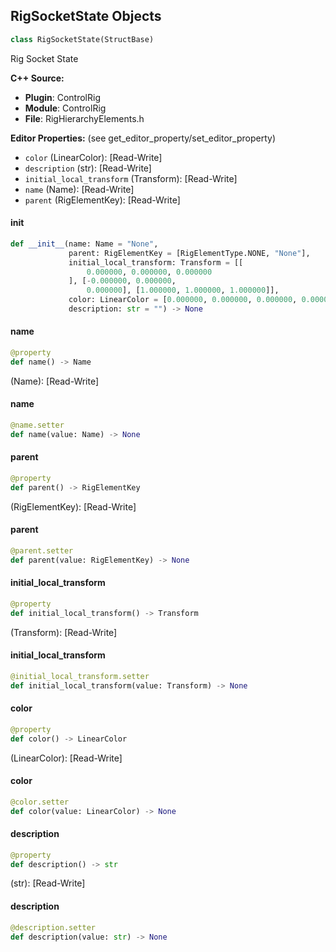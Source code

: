 ## RigSocketState Objects

```python
class RigSocketState(StructBase)
```

Rig Socket State

**C++ Source:**

- **Plugin**: ControlRig
- **Module**: ControlRig
- **File**: RigHierarchyElements.h

**Editor Properties:** (see get_editor_property/set_editor_property)

- ``color`` (LinearColor):  [Read-Write]
- ``description`` (str):  [Read-Write]
- ``initial_local_transform`` (Transform):  [Read-Write]
- ``name`` (Name):  [Read-Write]
- ``parent`` (RigElementKey):  [Read-Write]

<a id="unreal.RigSocketState.__init__"></a>

#### __init__

```python
def __init__(name: Name = "None",
             parent: RigElementKey = [RigElementType.NONE, "None"],
             initial_local_transform: Transform = [[
                 0.000000, 0.000000, 0.000000
             ], [-0.000000, 0.000000,
                 0.000000], [1.000000, 1.000000, 1.000000]],
             color: LinearColor = [0.000000, 0.000000, 0.000000, 0.000000],
             description: str = "") -> None
```

<a id="unreal.RigSocketState.name"></a>

#### name

```python
@property
def name() -> Name
```

(Name):  [Read-Write]

<a id="unreal.RigSocketState.name"></a>

#### name

```python
@name.setter
def name(value: Name) -> None
```

<a id="unreal.RigSocketState.parent"></a>

#### parent

```python
@property
def parent() -> RigElementKey
```

(RigElementKey):  [Read-Write]

<a id="unreal.RigSocketState.parent"></a>

#### parent

```python
@parent.setter
def parent(value: RigElementKey) -> None
```

<a id="unreal.RigSocketState.initial_local_transform"></a>

#### initial_local_transform

```python
@property
def initial_local_transform() -> Transform
```

(Transform):  [Read-Write]

<a id="unreal.RigSocketState.initial_local_transform"></a>

#### initial_local_transform

```python
@initial_local_transform.setter
def initial_local_transform(value: Transform) -> None
```

<a id="unreal.RigSocketState.color"></a>

#### color

```python
@property
def color() -> LinearColor
```

(LinearColor):  [Read-Write]

<a id="unreal.RigSocketState.color"></a>

#### color

```python
@color.setter
def color(value: LinearColor) -> None
```

<a id="unreal.RigSocketState.description"></a>

#### description

```python
@property
def description() -> str
```

(str):  [Read-Write]

<a id="unreal.RigSocketState.description"></a>

#### description

```python
@description.setter
def description(value: str) -> None
```

<a id="unreal.RigSocketElement"></a>